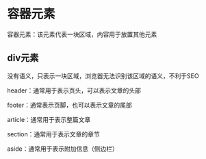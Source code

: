 # 容器元素

容器元素：该元素代表一块区域，内容用于放置其他元素

## div元素

没有语义，只表示一块区域，浏览器无法识别该区域的语义，不利于SEO

header：通常用于表示页头，可以表示文章的头部

footer：通常表示页脚，也可以表示文章的尾部

article：通常用于表示整篇文章

section：通常用于表示文章的章节

aside：通常用于表示附加信息（侧边栏）

